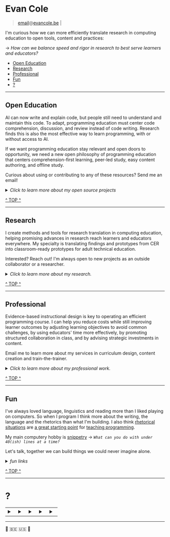 # Evan Cole

> [email](mailto:email@evancole.be)@[evancole.be](https://evancole.be) |

I'm curious how we can more efficiently translate research in computing education to open tools, content and practices:

→ _How can we balance speed and rigor in research to best serve learners and educators?_

- [Open Education](#open-education)
- [Research](#research)
- [Professional](#professional)
- [Fun](#fun)
- [?](#?)

---

## Open Education

AI can now write and explain code, but people still need to understand and maintain this code. To adapt, programming education must center code comprehension, discussion, and review instead of code writing. Research finds this is also the most effective way to learn programming, with or without access to AI.

If we want programming education stay relevant and open doors to opportunity, we need a new open philosophy of programming education that centers comprehension-first learning, peer-led study, easy content authoring, and offline study.

Curious about using or contributing to any of these resources? Send me an email!

<details> 
<summary><em>Click to learn more about my open source projects</em></summary>
<br>

[De Nepo: Open Ed](https://github.com/DeNepo): A collection of evidence-based resources & tools for computing education. Some highlights:

- [Study Lenses](https://denepo.js.org/study-lenses) ([demo](https://study-lenses-demo.onrender.com/?--defaults), [source](https://github.com/DeNepo/study-lenses), [spiritual successor](https://github.com/yoshimalaise/Explorotron)): A plugin-based learning environment for generating comprehension exercises from code. The following tutorials are designed for Study Lenses.
- [Welcome to JS](https://github.com/DeNepo/welcome-to-js): A practical introduction to programming focusing on program comprehension and communication skills.
- [Inside JS](https://github.com/DeNepo/inside-js): A deeper look inside JavaScript including expression-level debugging, unit testing, DOM I/O, and reverse-engineering.
- [Behavior, Strategy, Implementation](https://github.com/DeNepo/behavior-strategy-implementation): Explore and practice a wide variety of approaches for solving & reviewing coding challenges.
- [Separation of Concerns](https://github.com/DeNepo/separation-of-concerns): Learn how to plan and collaborate on a software project with code-splitting and file/folder conventions based on the code's role in the program.

[Software as a Second Language](https://solve.mit.edu/challenges/2024-global-learning-challenge/solutions/86181): A new project to organize and package De Nepo materials for program comprehension, designed around four levels of time investment:

1. **Quick Wins**: Teaching or study techniques you can pick up in under an hour.
1. **Tools**: Guides for adopting tools like Study Lenses that help understand any code you are working with.
1. **Content**: Lesson plans, exercises, and references that can be incorporated into an existing curriculum.
1. **Curriculum**: Guides & resources for redesigning programming curricula around comprehension-first learning objectives.

[InTechgration](https://github.com/in-tech-gration/): I am helping them to adopt/adapt De Nepo materials, and giving Instructional design & curriculum packaging advice for [WDX-180](https://github.com/in-tech-gration/WDX-180)

[Blocks to Text](https://github.com/blocks-to-text/top): Thoughts about helping learners transition from blocks to text. Also an experiment in hosting essays+slides+demos in one GitHub organization.

[JS for Open Computing Education](https://archive.fosdem.org/2019/schedule/event/js_teaching_tool/). A presentation from FOSDEM '19 with some principles for designing realistically open computing education. The code is wonky, the ideas are solid.

- [slides](https://evancole.be/fosdem-2019/index.html#/), [repo](https://github.com/colevandersWands/fosdem-2019) (forked because I accidentally deleted mine 🤦)

[Micromaterials](https://github.com/lpmi-13/micromaterials-list): Open learning resources that are focused,free, give automated feedback, and (ideally) generate endless practice.

- [DevEdOps Dimensions](https://micromaterialsblog.wordpress.com/2024/03/25/devedops-dimensions/) by [Adam](https://github.com/lpmi-13/)
- [presented at FOSDEM '23](https://archive.fosdem.org/2023/schedule/event/breaking_code_of_inclusion/) by [Yoshi](https://github.com/yoshimalaise/)

</details>

[^ TOP ^ ](#evan-cole)

---

## Research

I create methods and tools for research translation in computing education, helping promising advances in research reach learners and educators everywhere. My specialty is translating findings and prototypes from CER into classroom-ready prototypes for adult technical education.

Interested? Reach out! I'm always open to new projects as an outside collaborator or a researcher.

<details>
<summary><em>Click to learn more about my research.</em></summary>
<br>

<details> <summary> <a href="https://wise.vub.ac.be/sites/default/files/publications/SIGCSE_2023_0.pdf">Computing Education Research as a Translational Transdiscipline</a> + <a href="https://www.youtube.com/watch?v=L9HTo17Y5gw">video</a> </summary>

The field of Computing Education Research (CER) produces important insights into learning and notable interventions, yet due to the research/practice divide these do not have the desired impact on learners or practitioners. Even within CER, Computing Education (CE) learning theories have limited influence on learning designs due to the theory/design divide, which is unfortunate given that the goal of CER is to impact learners and broaden access to computation.

There is a lack of an overarching model defining CER as a unified field and providing a framework for discussion. While there is discussion around many of the core activities and practices in CER, we have yet to come across a holistic characterisation. We introduce a model of Translational Computing Education Research (TCER) that helps to understand and discuss CER as a field, bridge the divides and provide internal structure, while also making the field more approachable for interdisciplinary and non-academic collaborators. In our TCER model, theory and design are equally important but weighted differently depending on an activity’s position along the research/practice continuum.

In addition to the future exploration and exploitation of the presented TCER model, we propose further characterising CER as a field, applying the TCER model to understand past and contemporary CER, applying the model to address current challenges in CER, imagining what the field can become, as well as exploring the potential for translational research programmes to maximise the broader impact of computing education research.

  </details>

<details> <summary> <a href="https://wise.vub.ac.be/sites/default/files/publications/CSEDU2023.pdf">Codeschool in a Box: A Low-barrier Approach to Packaging Programming Curricula</a> </summary> 
  The tech industry is a fast-growing field, with many companies facing issues in finding skilled workers to fill
  their open vacancies. At the same time, many people have limited access to the quality education necessary to
  enter this job market. To address this issue, various small and often volunteer-run non-profit organisations have
  emerged to up-skill capable learners. However, these organisations face tight constraints and many challenges
  while trying to design and deliver high-quality education to their learners. In this position paper, we discuss
  some of these challenges and present a preliminary version of a curriculum packager addressing some of these
  issues. Our proposed solution, inspired by first-hand experience in these organisations as well as computing
  education research (CER), is based on a combination of micromaterials, study lenses and a companion mobile
  application. While our solution is designed for the specific context of small organisations providing vocational
  ICT training, it can also be applied to the broader domain of learning environments facing similar constraints.

- [King's Scroll](https://archive.fosdem.org/2023/schedule/event/breaking_code_of_inclusion/)
- [Mobile Companion App](https://play.google.com/store/apps/details?id=be.ac.vub.wise.jsStudyBuddy)

  </details>

<details> <summary> <a href="https://wise.vub.ac.be/publication/explorotron-ide-extension-guided-and-independent-code-exploration-and-learning">Explorotron: an IDE Extension for Guided and Independent Code Exploration and Learning</a> + <a href="https://www.youtube.com/watch?v=101yLSn-2lc">video</a> </summary>

We introduce the Explorotron Visual Studio Code extension for guided and independent code exploration and learning. Explorotron is a continuation of earlier work carried out to explore how we can enable small organisations with limited resources to provide pedagogically sound learning experiences in programming. We situate Explorotron in the field of Computing Education Research (CER) and envision it to initiate a discussion around different topics, including how to balance the optimisation between the researcher-student-teacher trifecta that is inherent in CER, how to ethically and responsibly use large language models (LLMs) in the independent learning and exploration by students, and how to define better learning sessions over coding content that students obtained on their own. We further reflect on the question raised by Begel and Ko whether technology should structure learning for learners or whether learners should be taught how to structure their own independent learning outside of the classroom.

- [VS Code Marketplace](https://marketplace.visualstudio.com/items?itemName=YoshiMalaise.explorotron)
- [Source](https://github.com/yoshimalaise/Explorotron)

  </details>

<details> <summary> <a href="https://dl.acm.org/doi/pdf/10.1145/3576123.3576129">Automated Questionnaires About Students’ JavaScript Programs: Towards Gauging Novice Programming Processes</a> + <a href="https://dl.acm.org/doi/pdf/10.1145/3576123.3576129">qlcjs libarary</a> </summary>

Students sometimes manage to produce functionally correct program code while having a fragile understanding of the related
learning goals. Such unproductive success could be intercepted
by an educator who asks questions that target the structure and
evaluation of the student’s program using the constructs and identifiers in the code. We provide a tool that automatically generates
multiple-choice questions of seven different types for this purpose.
We integrated these questions into a web-based program writing
exercises, which we also publish as a part of this work, and successfully used them on an introductory programming course. In our
pilot evaluation of the tool, we found that the students who answer
these questions repeatedly incorrectly are likely to drop out, have
more challenges while writing a program, and resort to tinkering
behavior.

</details>

- by [Teemu](https://github.com/teemulehtinen), inspired by Study Lenses

Sessions and Panels at the [Migration Summit '23](https://migrationsummit.org/events/)

- [Participatory Research‐Practise Partnerships](https://www.youtube.com/watch?v=K_xilH9m0eY&list=PL6cp6kydiOXcS3y4_vumcYg6jJZQSHF8y&index=51)
- [Panel on Research with Refugees and Displaced Populations](https://www.youtube.com/watch?v=_xziRXR1g00)

And, [my notes](https://evancole.be/notes)

---

</details>

[^ TOP ^ ](#evan-cole)

---

## Professional

Evidence-based instructional design is key to operating an efficient programming course. I can help you reduce costs while still improving learner outcomes by adjusting learning objectives to avoid common challenges, by using educators' time more effectively, by promoting structured collaboration in class, and by advising strategic investments in content.

Email me to learn more about my services in curriculum design, content creation and train-the-trainer.

<details>
<summary><em>Click to learn more about my professional work.</em></summary>
<br>

- Places where I have/am designed/ing instruction:
  - [MIT Emerging Talent](https://emergingtalent.mit.edu/)
  - [Elewa](https://elewa.co.ke/home)
  - [Moringa School](https://moringaschool.com/)
  - [InTechgration](https://intechgration.io/)
  - [Academy](https://academy.tech/)
  - [HackYourFuture Belgium](https://hyfbe.be/)
- Before these, I ran my own classes for 3 years.
- I volunteer for the [Migration Summit](https://migrationsummit.org/)
- Obligatory [Linkedin](https://be.linkedin.com/in/evan-cole) link

---

</details>

[^ TOP ^ ](#evan-cole)

---

## Fun

I've always loved language, linguistics and reading more than I liked playing on computers. So when I program I think more about the writing, the language and the rhetorics than what I'm building. I also think [rhetorical situations](https://evancole.be/notes/#/page/rhetorics-first%20curriculum%20design) are [a great starting point](https://github.com/DeNepo/welcome-to-js/tree/main/1-what-is-programming) for [teaching programming](https://github.com/DeNepo/class-repository/tree/main/guides#what-is-programming).

My main computery hobby is [snippetry](https://evancole.be/snippetry/?danger=yes) → _`What can you do with under 40(ish) lines at a time?`_

Let's talk, together we can build things we could never imagine alone.

<details>
<summary><em>fun links</em></summary>
<br>

<!-- prettier-ignore -->
```js
alert(eval(eval((recurseval = 'eval(prompt("yolo", recurseval) || recurseval)'))));
```

[If Hemingway Wrote JavaScript](https://anguscroll.com/hemingway/) has influenced my programming life more than any other single source. [How to Draw a Bunny](https://www.oreilly.com/library/view/beautiful-javascript/9781449371142/ch03.html) is in second place.

I recently discovered [Dwitter](https://www.dwitter.net/u/etc.ole).

---

</details>

[^ TOP ^ ](#evan-cole)

---

# ?

<table>
<tr>
<td>

<details>
<summary></summary>
<br>

You may have heard this before:

- "if all you have is a hammer, everything is a nail"

Now try this on for size:

- "if everything is a nail, you'll always reach for your hammer"

Wait. How could you have a hammer if everything is a nail? And wouldn't you be a nail too‽

---

</td>
<td>

</details>
<details>
<summary></summary>
<br>

Many years ago this question captured me:

- What does it mean to be an expert in a discipline?

I got stuck at "discipline". It's not so hard to define existing disciplines, but how do you know when you're looking at a new one? or at a hidden discipline?

"Discipline" started to make sense when instead of looking for a single thing, I saw combinations of these two things:

- Questions
- Ways to find answers for those questions

I now think of disciplines as conventional combinations. Disciplines have a conventional type of question, and conventional methods for answering them.

So what does it mean to be an expert in a discipline? I think it means you've developed the intuition to ask certain questions and are very good at certain methods for finding their answers. no more, no less.

</td>
<td>

</details>
<details>
<summary></summary>
<br>

Where do unexpected questions come from? And how can you find an answer to a question no one understands yet?

Conventional disciplines may have constrained themselves to asking questions for which they already now how to search answers.

But what if you reject known constraints and set new ones? You'd have to ask unknown questions and find unexpected ways to answer them.

</td>
<td>

</details>
<details>
<summary></summary>
<br>

- "Alone, you can only ask the questions you can think of, and search for answers in ways you can think of."

Try replacing "question" with "problem", and "answer" with "solution":

- "Alone, you can only find the problems you can think of, and solve them in ways you can think of."

Listening and empathy are the keys to finding problems you couldn't know exist. Collaborative design is the way to find answers you never expected were possible.

- "Together, we can find the problems we didn't expect, and solve them in ways we never never imagined."

</td>
<td>

</details>
<details>
<summary></summary>
<br>

Here's the question I've spent a few years trying to answer:

- "How can we make the best ways of teaching programming the easiest?".

Rephrased as a problem:

- "There are empirical best practices for teaching programming, but those are not common."

Hold on. What does it even mean to teach programming? Maybe it means first teaching students to ask questions that can be answered with code.

I certainly haven't found the answer yet, but I do have lots of ideas. Let's compare [notes](https://evancole.be/notes).

</details>  
</td>

</table>

---

🐧 🇧🇪 🇺🇸 🐧

